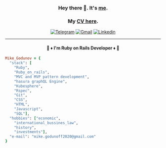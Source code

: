 <div align="center">
 
 ### Hey there 👋. It's [me](https://github.com/Mike2022SPB).
 ### My [CV here](https://mike2022spb.github.io/curriculum_vitae/).
 [![Telegram](https://img.shields.io/badge/Telegram-2CA5E0?style=for-the-badge&logo=telegram&logoColor=white)](https://t.me/mike_godunoff)
[![Gmail](https://img.shields.io/badge/email-D14836?style=for-the-badge&logo=gmail&logoColor=white)](mailto:mike.godunoff2020@gmail.com
)
[![Linkedin](https://img.shields.io/badge/LinkedIn-0077B5?style=for-the-badge&logo=linkedin&logoColor=white)](https://www.linkedin.com/in/mike-godunoff/)
* * *
#### :gem: :diamonds: I'm Ruby on Rails Developer :diamonds: :gem: 


</div>

```ruby
Mike_Godunov = {
  "stack": [
    "Ruby",
    "Ruby_on_rails",
    "MVC and MVP pattern development",
    "hasura graphQL Engine", 
    "Kubesphere",
    "Rspec",
    "Git",
    "CSS",
    "HTML",
    "Javascript",
    "SQL"],
  "hobbies": ["economic",
    "international_bussines_law",
    "history",
    "investments"],
  "e-mail": "mike.godunoff2020@gmail.com"
} 
```
